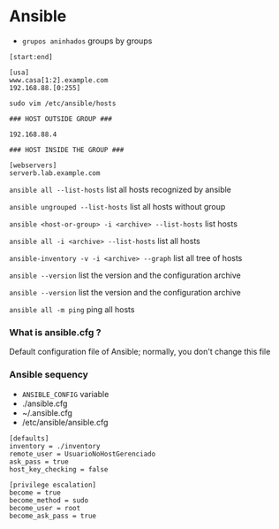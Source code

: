 # Ansible


- `grupos aninhados` groups by groups 

```
[start:end]

[usa]
www.casa[1:2].example.com
192.168.88.[0:255]
```

```
sudo vim /etc/ansible/hosts

### HOST OUTSIDE GROUP ###

192.168.88.4 

### HOST INSIDE THE GROUP ###

[webservers]
serverb.lab.example.com
```
`ansible all --list-hosts` list all hosts recognized by ansible

`ansible ungrouped --list-hosts` list all hosts without group

`ansible <host-or-group> -i <archive> --list-hosts` list hosts 

`ansible all -i <archive> --list-hosts` list all hosts 

`ansible-inventory -v -i <archive> --graph` list all tree of hosts 

`ansible --version` list the version and the configuration archive

`ansible --version` list the version and the configuration archive

`ansible all -m ping` ping all hosts

### What is ansible.cfg ?
  Default configuration file of Ansible; normally, you don't change this file

### Ansible sequency

- `ANSIBLE_CONFIG` variable
- ./ansible.cfg
- ~/.ansible.cfg
- /etc/ansible/ansible.cfg

```
[defaults]
inventory = ./inventory
remote_user = UsuarioNoHostGerenciado
ask_pass = true
host_key_checking = false

[privilege escalation]
become = true
become_method = sudo
become_user = root
become_ask_pass = true

```